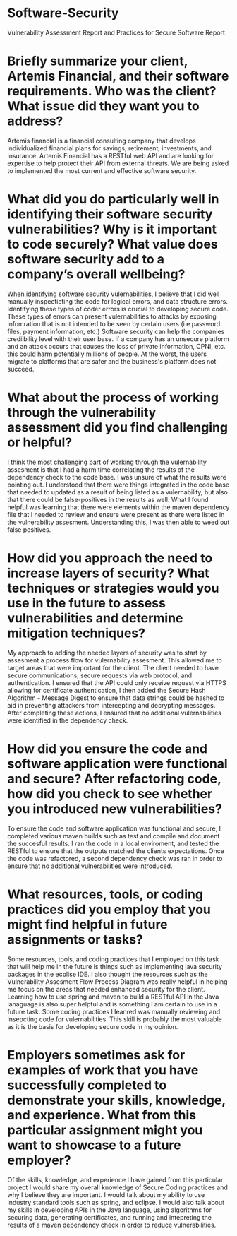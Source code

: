 # Software-Security
Vulnerability Assessment Report and Practices for Secure Software Report

# Briefly summarize your client, Artemis Financial, and their software requirements. Who was the client? What issue did they want you to address?
Artemis financial is a financial consulting company that develops individualized financial plans for savings, retirement, investments, and insurance. Artemis Financial has a RESTful web API and are looking for expertise to help protect their API from external threats. We are being asked to implemented the most current and effective software security.

# What did you do particularly well in identifying their software security vulnerabilities? Why is it important to code securely? What value does software security add to a   company’s overall wellbeing?
When identifying software security vulernabilities, I believe that I did well manually inspecticting the code for logical errors, and data structure errors. Identifying these types of coder errors is crucial to developing secure code. These types of errors can present vulernabilities to attacks by exposing infomration that is not intended to be seen by certain users (i.e password files, payment information, etc.) Software security can help the companies crediibility level with their user base. If a company has an unsecure platform and an attack occurs that causes the loss of private information, CPNI, etc. this could harm potentially millions of people. At the worst, the users migrate to platforms that are safer and the business's platform does not succeed. 

# What about the process of working through the vulnerability assessment did you find challenging or helpful?
I think the most challenging part of working through the vulernability assesment is that I had a harm time correlating the results of the dependency check to the code base. I was unsure of what the results were pointing out. I understood that there were things integrated in the code base that needed to updated as a result of being listed as a vulernability, but also that there could be false-positives in the results as well. What I found helpful was learning that there were elements within the maven dependency file that I needed to review and ensure were present as there were listed in the vulnerability assesment. Understanding this, I was then able to weed out false positives. 

# How did you approach the need to increase layers of security? What techniques or strategies would you use in the future to assess vulnerabilities and determine mitigation techniques?
My approach to adding the needed layers of security was to start by assesment a process flow for vulernability assesment. This allowed me to target areas that were important for the client. The client needed to have secure communications, secure requests via web protocol, and authentication. I ensured that the API could only receive request via HTTPS allowing for certificate authentication, I then added the Secure Hash Algorithm - Message Digest to ensure that data strings could be hashed to aid in preventing attackers from intercepting and decrypting messages. After completing these actions, I ensured that no additional vulernabilities were identified in the dependency check.

# How did you ensure the code and software application were functional and secure? After refactoring code, how did you check to see whether you introduced new vulnerabilities?
To ensure the code and software application was functional and secure, I completed various maven builds such as test and compile and document the succesful results. I ran the code in a local enviroment, and tested the RESTful to ensure that the outputs matched the clients expectations. Once the code was refactored, a second dependency check was ran in order to ensure that no additional vulnerabilities were introduced.

# What resources, tools, or coding practices did you employ that you might find helpful in future assignments or tasks?
Some resources, tools, and coding practices that I employed on this task that will help me in the future is things such as implementing java security packages in the ecplise IDE. I also thought the resources such as the Vulnerability Assesment Flow Process Diagram was really helpful in helping me focus on the areas that needed enhanced security for the client. Learning how to use spring and maven to build a RESTful API in the Java lanaguage is also super helpful and is something I am certain to use in a future task. Some coding practices I leanred was manually reviewing and insepcting code for vulernabilities. This skill is probably the most valuable as it is the basis for developing secure code in my opinion.

# Employers sometimes ask for examples of work that you have successfully completed to demonstrate your skills, knowledge, and experience. What from this particular assignment might you want to showcase to a future employer?
Of the skills, knowledge, and experience I have gained from this particular project I would share my overall knowledge of Secure Coding practices and why I believe they are important. I would talk about my ability to use industry standard tools such as spring, and eclipse. I would also talk about my skills in developing APIs in the Java language, using algorithms for securing data, generating certificates, and running and intepreting the results of a maven dependency check in order to reduce vulnerabilities.

